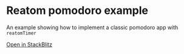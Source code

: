 # Reatom pomodoro example

An example showing how to implement a classic pomodoro app with `reatomTimer`

[Open in StackBlitz](https://stackblitz.com/github/artalar/reatom/tree/v3/examples/react-pomodoro)
